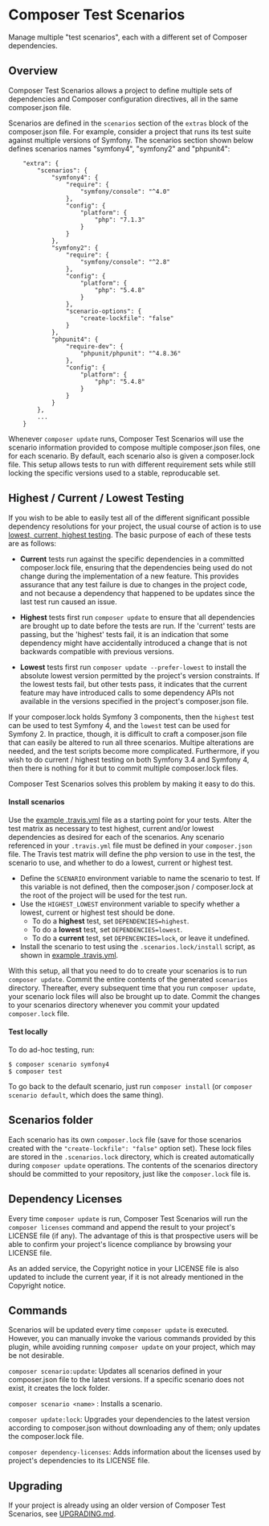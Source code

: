 # Composer Test Scenarios

Manage multiple "test scenarios", each with a different set of Composer dependencies.

## Overview

Composer Test Scenarios allows a project to define multiple sets of dependencies and Composer configuration directives, all in the same composer.json file.

Scenarios are defined in the `scenarios` section of the `extras` block of the composer.json file. For example, consider a project that runs its test suite against multiple versions of Symfony. The scenarios section shown below defines scenarios names "symfony4", "symfony2" and "phpunit4":
```
    "extra": {
        "scenarios": {
            "symfony4": {
                "require": {
                    "symfony/console": "^4.0"
                },
                "config": {
                    "platform": {
                        "php": "7.1.3"
                    }
                }
            },
            "symfony2": {
                "require": {
                    "symfony/console": "^2.8"
                },
                "config": {
                    "platform": {
                        "php": "5.4.8"
                    }
                },
                "scenario-options": {
                    "create-lockfile": "false"
                }
            },
            "phpunit4": {
                "require-dev": {
                    "phpunit/phpunit": "^4.8.36"
                },
                "config": {
                    "platform": {
                        "php": "5.4.8"
                    }
                }
            }
        },
        ...
    }
```
Whenever `composer update` runs, Composer Test Scenarios will use the scenario information provided to compose multiple composer.json files, one for each scenario. By default, each scenario also is given a composer.lock file. This setup allows tests to run with different requirement sets while still locking the specific versions used to a stable, reproducable set.

## Highest / Current / Lowest Testing

If you wish to be able to easily test all of the different significant possible dependency resolutions for your project, the usual course of action is to use [lowest, current, highest testing](https://blog.wyrihaximus.net/2015/06/test-lowest-current-and-highest-possible-on-travis/). The basic purpose of each of these tests are as follows:

- **Current** tests run against the specific dependencies in a committed composer.lock file, ensuring that the dependencies being used do not change during the implementation of a new feature. This provides assurance that any test failure is due to changes in the project code, and not because a dependency that happened to be updates since the last test run caused an issue.

- **Highest** tests first run `composer update` to ensure that all dependencies are brought up to date before the tests are run. If the 'current' tests are passing, but the 'highest' tests fail, it is an indication that some dependency might have accidentally introduced a change that is not backwards compatible with previous versions.

- **Lowest** tests first run `composer update --prefer-lowest` to install the absolute lowest version permitted by the project's version constraints. If the lowest tests fail, but other tests pass, it indicates that the current feature may have introduced calls to some dependency APIs not available in the versions specified in the project's composer.json file.

If your composer.lock holds Symfony 3 components, then the `highest` test can be used to test Symfony 4, and the `lowest` test can be used for Symfony 2. In practice, though, it is difficult to craft a composer.json file that can easily be altered to run all three scenarios. Multipe alterations are needed, and the test scripts become more complicated. Furthermore, if you wish to do current / highest testing on both Symfony 3.4 and Symfony 4, then there is nothing for it but to commit multiple composer.lock files.

Composer Test Scenarios solves this problem by making it easy to do this.

#### Install scenarios

Use the [example .travis.yml](example-travis.yml) file as a starting point for your tests. Alter the test matrix as necessary to test highest, current and/or lowest dependencies as desired for each of the scenarios. Any scenario referenced in your `.travis.yml` file must be defined in your `composer.json` file. The Travis test matrix will define the php version to use in the test, the scenario to use, and whether to do a lowest, current or highest test.

- Define the `SCENARIO` environment variable to name the scenario to test. If this variable is not defined, then the composer.json / composer.lock at the root of the project will be used for the test run.
- Use the `HIGHEST_LOWEST` environment variable to specify whether a lowest, current or highest test should be done.
  - To do a **highest** test, set `DEPENDENCIES=highest`.
  - To do a **lowest** test, set `DEPENDENCIES=lowest`.
  - To do a **current** test, set `DEPENCENCIES=lock`, or leave it undefined.
- Install the scenario to test using the `.scenarios.lock/install` script, as shown in [example .travis.yml](example-travis.yml).

With this setup, all that you need to do to create your scenarios is to run `composer update`. Commit the entire contents of the generated `scenarios` directory. Thereafter, every subsequent time that you run `composer update`, your scenario lock files will also be brought up to date. Commit the changes to your scenarios directory whenever you commit your updated `composer.lock` file.

#### Test locally

To do ad-hoc testing, run:
```
$ composer scenario symfony4
$ composer test
```
To go back to the default scenario, just run `composer install` (or `composer scenario default`, which does the same thing).

## Scenarios folder

Each scenario has its own `composer.lock` file (save for those scenarios created with the `"create-lockfile": "false"` option set). These lock files are stored in the `.scenarios.lock` directory, which is created automatically during `composer update` operations. The contents of the scenarios directory should be committed to your repository, just like the `composer.lock` file is.

## Dependency Licenses

Every time `composer update` is run, Composer Test Scenarios will run the `composer licenses` command and append the result to your project's LICENSE file (if any). The advantage of this is that prospective users will be able to confirm your project's licence compliance by browsing your LICENSE file.

As an added service, the Copyright notice in your LICENSE file is also updated to include the current year, if it is not already mentioned in the Copyright notice.

## Commands

Scenarios will be updated every time `composer update` is executed. However, you can manually invoke the various commands provided by this plugin, while avoiding running `composer update` on your project, which may be not desirable.

`composer scenario:update`: Updates all scenarios defined in your composer.json file to the latest versions. If a specific scenario does not exist, it creates the lock folder.

`composer scenario <name>` : Installs a scenario.

`composer update:lock`: Upgrades your dependencies to the latest version according to composer.json without downloading any of them; only updates the composer.lock file.

`composer dependency-licenses`: Adds information about the licenses used by project's dependencies to its LICENSE file.

## Upgrading

If your project is already using an older version of Composer Test Scenarios, see [UPGRADING.md](UPGRADING.md).
